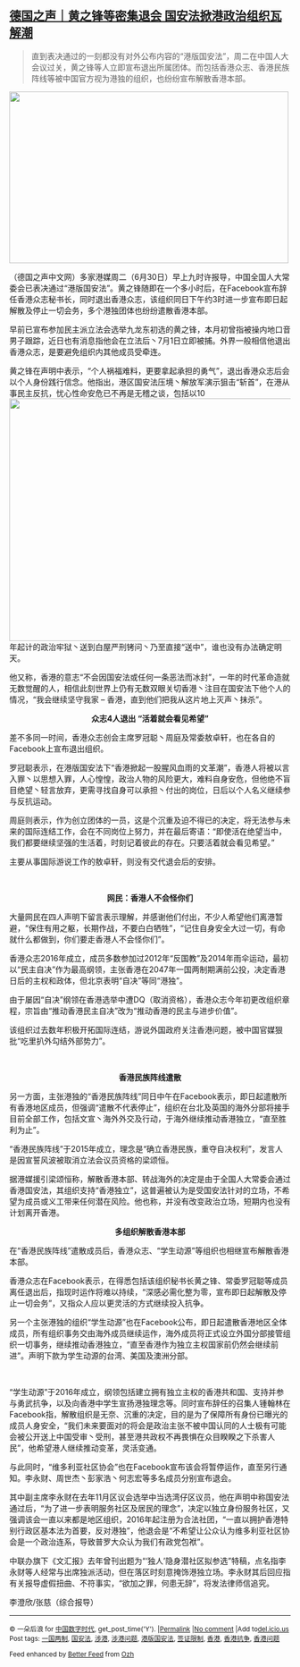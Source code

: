 <!--1593657153000-->
[德国之声｜黄之锋等密集退会 国安法掀港政治组织瓦解潮](https://chinadigitaltimes.net/chinese/2020/07/%e5%be%b7%e5%9b%bd%e4%b9%8b%e5%a3%b0%ef%bd%9c%e9%bb%84%e4%b9%8b%e9%94%8b%e7%ad%89%e5%af%86%e9%9b%86%e9%80%80%e4%bc%9a-%e5%9b%bd%e5%ae%89%e6%b3%95%e6%8e%80%e6%b8%af%e6%94%bf%e6%b2%bb%e7%bb%84%e7%bb%87/)
------

<blockquote><p>直到表决通过的一刻都没有对外公布内容的“港版国安法”，周二在中国人大会议过关，黄之锋等人立即宣布退出所属团体。而包括香港众志、香港民族阵线等被中国官方视为港独的组织，也纷纷宣布解散香港本部。</p></blockquote><p><img class="aligncenter wp-image-648894" src="https://chinadigitaltimes.net/chinese/files/2020/07/屏幕快照-2020-07-01-下午10.26.15.png" alt="" width="500" height="307" srcset="https://chinadigitaltimes.net/chinese/files/2020/07/屏幕快照-2020-07-01-下午10.26.15.png 706w, https://chinadigitaltimes.net/chinese/files/2020/07/屏幕快照-2020-07-01-下午10.26.15-300x184.png 300w" sizes="(max-width: 500px) 100vw, 500px" /></p><p>（德国之声中文网）多家港媒周二（6月30日）早上九时许报导，中国全国人大常委会已表决通过“港版国安法”。黄之锋随即在一个多小时后，在Facebook宣布辞任香港众志秘书长，同时退出香港众志，该组织同日下午约3时进一步宣布即日起解散及停止一切会务，多个港独团体也纷纷遣散香港本部。</p><p>早前已宣布参加民主派立法会选举九龙东初选的黄之锋，本月初曾指被操内地口音男子跟踪，近日也有消息指他会在立法后丶7月1日立即被捕。外界一般相信他退出香港众志，是要避免组织内其他成员受牵连。</p><p>黄之锋在声明中表示，“个人祸福难料，更要拿起承担的勇气”，退出香港众志后会以个人身份践行信念。他指出，港区国安法压境丶解放军演示狙击“斩首”，在港从事民主反抗，忧心性命安危已不再是无稽之谈，包括以10<img class="alignnone size-full wp-image-648894" src="https://chinadigitaltimes.net/chinese/files/2020/07/屏幕快照-2020-07-01-下午10.26.15.png" alt="" width="706" height="434" srcset="https://chinadigitaltimes.net/chinese/files/2020/07/屏幕快照-2020-07-01-下午10.26.15.png 706w, https://chinadigitaltimes.net/chinese/files/2020/07/屏幕快照-2020-07-01-下午10.26.15-300x184.png 300w" sizes="(max-width: 706px) 100vw, 706px" />年起计的政治牢狱丶送到白屋严刑铐问丶乃至直接“送中”，谁也没有办法确定明天。</p><p>他又称，香港的意志“不会因国安法或任何一条恶法而冰封”，一年的时代革命造就无数觉醒的人，相信此刻世界上仍有无数双眼关切香港丶注目在国安法下他个人的情况，“我会继续坚守我家 &#8211; 香港，直到他们把我从这片地上灭声丶抹杀”。</p><p style="text-align: center"><strong>众志4人退出 “活着就会看见希望”</strong></p><p>差不多同一时间，香港众志创会主席罗冠聪丶周庭及常委敖卓轩，也在各自的Facebook上宣布退出组织。</p><p>罗冠聪表示，在港版国安法下“香港掀起一股腥风血雨的文革潮”，香港人将被以言入罪丶以思想入罪，人心惶惶，政治人物的风险更大，难料自身安危，但他绝不盲目绝望丶轻言放弃，更需寻找自身可以承担丶付出的岗位，日后以个人名义继续参与反抗运动。</p><p>周庭则表示，作为创立团体的一员，这是个沉重及迫不得已的决定，将无法参与未来的国际连结工作，会在不同岗位上努力，并在最后寄语：“即使活在绝望当中，我们都要继续坚强的生活着，时刻记着彼此的存在。只要活着就会看见希望。”</p><p>主要从事国际游说工作的敖卓轩，则没有交代退会后的安排。</p><p>&nbsp;</p><p style="text-align: center"><strong>网民：香港人不会怪你们</strong></p><p>大量网民在四人声明下留言表示理解，并感谢他们付出，不少人希望他们离港暂避，“保住有用之躯，长期作战，不要白白牺牲”，“记住自身安全大过一切，有命就什么都做到，你们要走香港人不会怪你们”。</p><p>香港众志2016年成立，成员多数参加过2012年“反国教”及2014年雨伞运动，最初以“民主自决”作为最高纲领，主张香港在2047年一国两制期满前公投，决定香港日后的主权和政体，但北京表明“自决”等同“港独”。</p><p>由于屡因“自决”纲领在香港选举中遭DQ（取消资格），香港众志今年初更改组织章程，宗旨由“推动香港民主自决”改为“推动香港的民主与进步价值”。</p><p>该组织过去数年积极开拓国际连结，游说外国政府关注香港问题，被中国官媒狠批“吃里扒外勾结外部势力”。</p><p>&nbsp;</p><p style="text-align: center"><strong>香港民族阵线遣散</strong></p><p>另一方面，主张港独的“香港民族阵线”同日中午在Facebook表示，即日起遣散所有香港地区成员，但强调“遣散不代表停止”，组织在台北及英国的海外分部将接手目前全部工作，包括文宣丶海外外交及行动，于海外继续推动香港独立，“直至胜利为止”。</p><p>“香港民族阵线”于2015年成立，理念是“确立香港民族，重夺自决权利”，发言人是因宣誓风波被取消立法会议员资格的梁颂恒。</p><p>据港媒援引梁颂恒称，解散香港本部、转战海外的决定是由于全国人大常委会通过香港国安法，其组织支持“香港独立”，这普遍被认为是受国安法针对的立场，不希望为成员或义工带来任何潜在风险。他也称，并没有改变政治立场，短期内也没有计划离开香港。</p><p style="text-align: center"><strong>多组织解散香港本部</strong></p><p>在“香港民族阵线”遣散成员后，香港众志、“学生动源”等组织也相继宣布解散香港本部。</p><p>香港众志在Facebook表示，在得悉包括该组织秘书长黄之锋、常委罗冠聪等成员离任退出后，指现时运作将难以持续，“深感必需化整为零，宣布即日起解散及停止一切会务”，又指众人应以更灵活的方式继续投入抗争。</p><p>另一个主张港独的组织“学生动源”也在Facebook公布，即日起遣散香港地区全体成员，所有组织事务交由海外成员继续运作，海外成员将正式设立外国分部接管组织一切事务，继续推动香港独立，“直至香港作为独立主权国家前仍然会继续前进”。声明下款为学生动源的台湾、美国及澳洲分部。</p><p>&nbsp;</p><p>“学生动源”于2016年成立，纲领包括建立拥有独立主权的香港共和国、支持并参与勇武抗争，以及向香港中学生宣扬港独理念等。同时宣布辞任的召集人锺翰林在Facebook指，解散组织是无奈、沉重的决定，目的是为了保障所有身份已曝光的成员人身安全，“我们未来要面对的将会是政治主张不被中国认同的人士极有可能会被公开送上中国受审丶受刑，甚至港共政权不再畏惧在众目睽睽之下杀害人民”，他希望港人继续推动变革，灵活变通。</p><p>与此同时，“维多利亚社区协会”也在Facebook宣布该会将暂停运作，直至另行通知。李永财、周世杰丶彭家浩丶何志宏等多名成员分别宣布退会。</p><p>其中副主席李永财在去年11月区议会选举中当选湾仔区议员，他在声明中称国安法通过后，“为了进一步表明服务社区及居民的理念”，决定以独立身份服务社区，又强调该会一直以来都是地区组织，2016年起注册为合法社团，“一直以拥护香港特别行政区基本法为首要，反对港独”，他退会是“不希望让公众认为维多利亚社区协会是一个政治连系，导致普罗大众认为我们有政党包袱”。</p><p>中联办旗下《文汇报》去年曾刊出题为“‘独人’隐身潜社区拟参选”特稿，点名指李永财等人经常与出席独派活动，但在落区时刻意掩饰港独立场。李永财其后回应指有关报导虚假扭曲、不符事实，“欲加之罪，何患无辞”，将发法律师信追究。</p><p>李澄欣/张慈（综合报导）</p><hr /><p><small>&copy; 一朵后浪 for <a href="https://chinadigitaltimes.net/chinese">中国数字时代</a>, get_post_time('Y'). |<a href="https://chinadigitaltimes.net/chinese/2020/07/%e5%be%b7%e5%9b%bd%e4%b9%8b%e5%a3%b0%ef%bd%9c%e9%bb%84%e4%b9%8b%e9%94%8b%e7%ad%89%e5%af%86%e9%9b%86%e9%80%80%e4%bc%9a-%e5%9b%bd%e5%ae%89%e6%b3%95%e6%8e%80%e6%b8%af%e6%94%bf%e6%b2%bb%e7%bb%84%e7%bb%87/">Permalink</a> |<a href="https://chinadigitaltimes.net/chinese/2020/07/%e5%be%b7%e5%9b%bd%e4%b9%8b%e5%a3%b0%ef%bd%9c%e9%bb%84%e4%b9%8b%e9%94%8b%e7%ad%89%e5%af%86%e9%9b%86%e9%80%80%e4%bc%9a-%e5%9b%bd%e5%ae%89%e6%b3%95%e6%8e%80%e6%b8%af%e6%94%bf%e6%b2%bb%e7%bb%84%e7%bb%87/#comments">No comment</a> |Add to<a href="http://del.icio.us/post?url=https://chinadigitaltimes.net/chinese/2020/07/%e5%be%b7%e5%9b%bd%e4%b9%8b%e5%a3%b0%ef%bd%9c%e9%bb%84%e4%b9%8b%e9%94%8b%e7%ad%89%e5%af%86%e9%9b%86%e9%80%80%e4%bc%9a-%e5%9b%bd%e5%ae%89%e6%b3%95%e6%8e%80%e6%b8%af%e6%94%bf%e6%b2%bb%e7%bb%84%e7%bb%87/&amp;title=德国之声｜黄之锋等密集退会 国安法掀港政治组织瓦解潮">del.icio.us</a><br/>Post tags: <a href="https://chinadigitaltimes.net/chinese/tag/%e4%b8%80%e5%9b%bd%e4%b8%a4%e5%88%b6/" rel="tag">一国两制</a>, <a href="https://chinadigitaltimes.net/chinese/tag/%e5%9b%bd%e5%ae%89%e6%b3%95/" rel="tag">国安法</a>, <a href="https://chinadigitaltimes.net/chinese/tag/%e6%b6%89%e6%b8%af/" rel="tag">涉港</a>, <a href="https://chinadigitaltimes.net/chinese/tag/%e6%b6%89%e6%b8%af%e9%97%ae%e9%a2%98/" rel="tag">涉港问题</a>, <a href="https://chinadigitaltimes.net/chinese/tag/%e6%b8%af%e7%89%88%e5%9b%bd%e5%ae%89%e6%b3%95/" rel="tag">港版国安法</a>, <a href="https://chinadigitaltimes.net/chinese/tag/%e7%ad%be%e8%af%81%e9%99%90%e5%88%b6/" rel="tag">签证限制</a>, <a href="https://chinadigitaltimes.net/chinese/tag/%e9%a6%99%e6%b8%af/" rel="tag">香港</a>, <a href="https://chinadigitaltimes.net/chinese/tag/%e9%a6%99%e6%b8%af%e6%8a%97%e4%ba%89/" rel="tag">香港抗争</a>, <a href="https://chinadigitaltimes.net/chinese/tag/%e9%a6%99%e6%b8%af%e9%97%ae%e9%a2%98/" rel="tag">香港问题</a><br/></small></p><p><small>Feed enhanced by <a href='http://planetozh.com/blog/my-projects/wordpress-plugin-better-feed-rss/'>Better Feed</a> from  <a href='http://planetozh.com/blog/'>Ozh</a></small></p>
